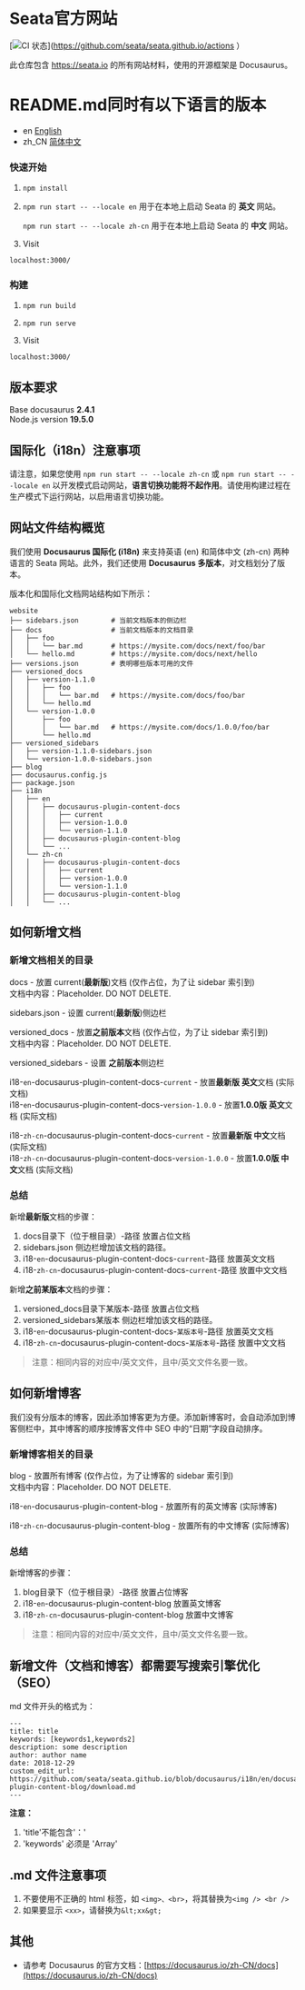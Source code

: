 # Seata官方网站

[![CI 状态](https://github.com/seata/seata.github.io/workflows/CI/badge.svg)](https://github.com/seata/seata.github.io/actions ）

此仓库包含 https://seata.io 的所有网站材料，使用的开源框架是 Docusaurus。

# README.md同时有以下语言的版本
- en [English](../README.md)
- zh_CN [简体中文](README.zh_CN.md)

### 快速开始

1. `npm install`

2. `npm run start -- --locale en` 用于在本地上启动 Seata 的 **英文** 网站。

    `npm run start -- --locale zh-cn` 用于在本地上启动 Seata 的 **中文** 网站。

3. Visit
```
localhost:3000/
```

### 构建

1. `npm run build`

2. `npm run serve`

3. Visit
```
localhost:3000/
```

## 版本要求
Base docusaurus **2.4.1**  
Node.js version **19.5.0**

## 国际化（i18n）注意事项
请注意，如果您使用 `npm run start -- --locale zh-cn` 或 `npm run start -- --locale en` 以开发模式启动网站，**语言切换功能将不起作用**。请使用构建过程在生产模式下运行网站，以启用语言切换功能。

## 网站文件结构概览
我们使用 **Docusaurus 国际化 (i18n)** 来支持英语 (en) 和简体中文 (zh-cn) 两种语言的 Seata 网站。此外，我们还使用 **Docusaurus 多版本**，对文档划分了版本。

版本化和国际化文档网站结构如下所示：

```
website  
├── sidebars.json        # 当前文档版本的侧边栏  
├── docs                 # 当前文档版本的文档目录  
│   ├── foo  
│   │   └── bar.md       # https://mysite.com/docs/next/foo/bar  
│   └── hello.md         # https://mysite.com/docs/next/hello  
├── versions.json        # 表明哪些版本可用的文件  
├── versioned_docs  
│   ├── version-1.1.0  
│   │   ├── foo  
│   │   │   └── bar.md   # https://mysite.com/docs/foo/bar  
│   │   └── hello.md  
│   └── version-1.0.0  
│       ├── foo  
│       │   └── bar.md   # https://mysite.com/docs/1.0.0/foo/bar  
│       └── hello.md  
├── versioned_sidebars  
│   ├── version-1.1.0-sidebars.json  
│   └── version-1.0.0-sidebars.json  
├── blog 
├── docusaurus.config.js  
├── package.json  
├── i18n
│   ├── en
│   │   ├── docusaurus-plugin-content-docs
│   │   │   ├── current
│   │   │   ├── version-1.0.0
│   │   │   └── version-1.1.0
│   │   ├── docusaurus-plugin-content-blog
│   │   └── ...
│   └── zh-cn
│   │   ├── docusaurus-plugin-content-docs
│   │   │   ├── current
│   │   │   ├── version-1.0.0
│   │   │   └── version-1.1.0
│   │   ├── docusaurus-plugin-content-blog
│   │   └── ...
```

## 如何新增文档

### 新增文档相关的目录
docs - 放置 current(**最新版**)文档 (仅作占位，为了让 sidebar 索引到)  
    文档中内容：Placeholder. DO NOT DELETE.

sidebars.json - 设置 current(**最新版**)侧边栏

versioned_docs - 放置**之前版本**文档 (仅作占位，为了让 sidebar 索引到)  
    文档中内容：Placeholder. DO NOT DELETE.

versioned_sidebars - 设置 **之前版本**侧边栏

i18-`en`-docusaurus-plugin-content-docs-`current` - 放置**最新版 英文**文档 (实际文档)  
i18-`en`-docusaurus-plugin-content-docs-`version-1.0.0` - 放置**1.0.0版 英文**文档 (实际文档)     

i18-`zh-cn`-docusaurus-plugin-content-docs-`current` - 放置**最新版 中文**文档 (实际文档)     
i18-`zh-cn`-docusaurus-plugin-content-docs-`version-1.0.0` - 放置**1.0.0版 中文**文档 (实际文档)   

### 总结
新增**最新版**文档的步骤：

1. docs目录下（位于根目录）-路径 放置占位文档
2. sidebars.json 侧边栏增加该文档的路径。
3. i18-`en`-docusaurus-plugin-content-docs-`current`-路径 放置英文文档
4. i18-`zh-cn`-docusaurus-plugin-content-docs-`current`-路径 放置中文文档

新增**之前某版本**文档的步骤：

1. versioned_docs目录下某版本-路径 放置占位文档
2. versioned_sidebars某版本 侧边栏增加该文档的路径。
3. i18-`en`-docusaurus-plugin-content-docs-`某版本号`-路径 放置英文文档
4. i18-`zh-cn`-docusaurus-plugin-content-docs-`某版本号`-路径 放置中文文档

> 注意：相同内容的对应中/英文文件，且中/英文文件名要一致。

## 如何新增博客
我们没有分版本的博客，因此添加博客更为方便。添加新博客时，会自动添加到博客侧栏中，其中博客的顺序按博客文件中 SEO 中的“日期”字段自动排序。

### 新增博客相关的目录
blog - 放置所有博客 (仅作占位，为了让博客的 sidebar 索引到)  
    文档中内容：Placeholder. DO NOT DELETE.

i18-`en`-docusaurus-plugin-content-blog - 放置所有的英文博客 (实际博客)  

i18-`zh-cn`-docusaurus-plugin-content-blog - 放置所有的中文博客 (实际博客)     

### 总结
新增博客的步骤：

1. blog目录下（位于根目录）-路径 放置占位博客
2. i18-`en`-docusaurus-plugin-content-blog 放置英文博客
3. i18-`zh-cn`-docusaurus-plugin-content-blog 放置中文博客

> 注意：相同内容的对应中/英文文件，且中/英文文件名要一致。

## 新增文件（文档和博客）都需要写搜索引擎优化（SEO）

md 文件开头的格式为：
```
---
title: title
keywords: [keywords1,keywords2]
description: some description
author: author name
date: 2018-12-29
custom_edit_url: https://github.com/seata/seata.github.io/blob/docusaurus/i18n/en/docusaurus-plugin-content-blog/download.md
---
```
**注意：**
1. 'title'不能包含'：'
2. 'keywords' 必须是 'Array'
<!-- 3. “custom_edit_url”是指向此存储库中文档的链接，是必需的。 -->

## .md 文件注意事项
1. 不要使用不正确的 html 标签，如 `<img>、<br>`，将其替换为`<img /> <br />`
2. 如果要显示 `<xx>`，请替换为`&lt;xx&gt;`

## 其他

+ 请参考 Docusaurus 的官方文档：[https://docusaurus.io/zh-CN/docs](https://docusaurus.io/zh-CN/docs)
